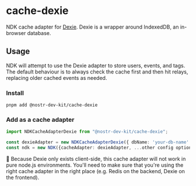 # cache-dexie

NDK cache adapter for [Dexie](https://dexie.org/). Dexie is a wrapper around IndexedDB, an in-browser database.

## Usage

NDK will attempt to use the Dexie adapter to store users, events, and tags. The default behaviour is to always check the cache first and then hit relays, replacing older cached events as needed.

### Install

```
pnpm add @nostr-dev-kit/cache-dexie
```

### Add as a cache adapter

```ts
import NDKCacheAdapterDexie from "@nostr-dev-kit/cache-dexie";

const dexieAdapter = new NDKCacheAdapterDexie({ dbName: 'your-db-name' });
const ndk = new NDK({cacheAdapter: dexieAdapter, ...other config options});
```

🚨 Because Dexie only exists client-side, this cache adapter will not work in pure node.js environments. You'll need to make sure that you're using the right cache adapter in the right place (e.g. Redis on the backend, Dexie on the frontend).
